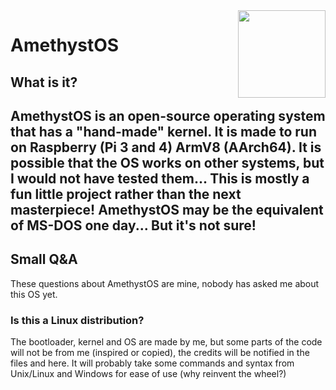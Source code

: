 <img style="float: right;width:10em;height:10em;" src="img/logo_txt.png">

# AmethystOS
## What is it?
AmethystOS is an open-source operating system that has a "hand-made" kernel. It is made to run on Raspberry (Pi 3 and 4) ArmV8 (AArch64). It is possible that the OS works on other systems, but I would not have tested them...
This is mostly a fun little project rather than the next masterpiece! AmethystOS may be the equivalent of MS-DOS one day... But it's not sure!
----
## Small Q&A
These questions about AmethystOS are mine, nobody has asked me about this OS yet.
### Is this a Linux distribution?
The bootloader, kernel and OS are made by me, but some parts of the code will not be from me (inspired or copied), the credits will be notified in the files and here.
It will probably take some commands and syntax from Unix/Linux and Windows for ease of use (why reinvent the wheel?)